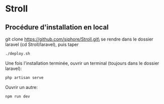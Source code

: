 # Stroll

## Procédure d'installation en local
git clone https://github.com/siphore/Stroll.git\
se rendre dans le dossier laravel (cd Stroll/laravel), puis taper
```bash
./deploy.sh
```

Une fois l'installation terminée, ouvrir un terminal (toujours dans le dossier laravel):
```bash
php artisan serve
```
Ouvrir un autre:
```bash
npm run dev
```
